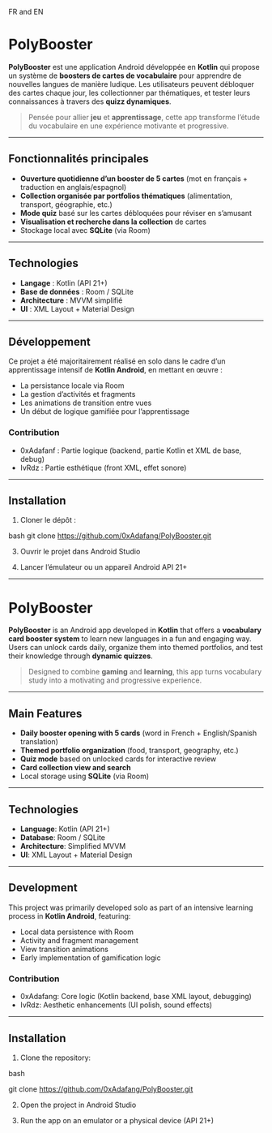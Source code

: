 FR and EN
# PolyBooster

**PolyBooster** est une application Android développée en **Kotlin** qui propose un système de **boosters de cartes de vocabulaire** pour apprendre de nouvelles langues de manière ludique. Les utilisateurs peuvent débloquer des cartes chaque jour, les collectionner par thématiques, et tester leurs connaissances à travers des **quizz dynamiques**.

> Pensée pour allier **jeu** et **apprentissage**, cette app transforme l’étude du vocabulaire en une expérience motivante et progressive.

---

## Fonctionnalités principales

- **Ouverture quotidienne d’un booster de 5 cartes** (mot en français + traduction en anglais/espagnol)
- **Collection organisée par portfolios thématiques** (alimentation, transport, géographie, etc.)
- **Mode quiz** basé sur les cartes débloquées pour réviser en s’amusant
- **Visualisation et recherche dans la collection** de cartes
- Stockage local avec **SQLite** (via Room)

---

## Technologies

- **Langage** : Kotlin (API 21+)
- **Base de données** : Room / SQLite
- **Architecture** : MVVM simplifié
- **UI** : XML Layout + Material Design

---

## Développement

Ce projet a été majoritairement réalisé en solo dans le cadre d’un apprentissage intensif de **Kotlin Android**, en mettant en œuvre :
- La persistance locale via Room
- La gestion d’activités et fragments
- Les animations de transition entre vues
- Un début de logique gamifiée pour l’apprentissage

### Contribution

- 0xAdafanf : Partie logique (backend, partie Kotlin et XML de base, debug)
- IvRdz : Partie esthétique (front XML, effet sonore)

---

## Installation

1. Cloner le dépôt :

bash
git clone https://github.com/0xAdafang/PolyBooster.git

3. Ouvrir le projet dans Android Studio

4. Lancer l’émulateur ou un appareil Android API 21+

---

# PolyBooster

**PolyBooster** is an Android app developed in **Kotlin** that offers a **vocabulary card booster system** to learn new languages in a fun and engaging way. Users can unlock cards daily, organize them into themed portfolios, and test their knowledge through **dynamic quizzes**.

> Designed to combine **gaming** and **learning**, this app turns vocabulary study into a motivating and progressive experience.

---

##  Main Features

- **Daily booster opening with 5 cards** (word in French + English/Spanish translation)
- **Themed portfolio organization** (food, transport, geography, etc.)
- **Quiz mode** based on unlocked cards for interactive review
- **Card collection view and search**
-  Local storage using **SQLite** (via Room)

---

## Technologies

- **Language**: Kotlin (API 21+)
- **Database**: Room / SQLite
- **Architecture**: Simplified MVVM
- **UI**: XML Layout + Material Design

---

## Development

This project was primarily developed solo as part of an intensive learning process in **Kotlin Android**, featuring:
- Local data persistence with Room
- Activity and fragment management
- View transition animations
- Early implementation of gamification logic

### Contribution

- 0xAdafang: Core logic (Kotlin backend, base XML layout, debugging)
- IvRdz: Aesthetic enhancements (UI polish, sound effects)

---

## Installation

1. Clone the repository:
   
bash

git clone https://github.com/0xAdafang/PolyBooster.git

2. Open the project in Android Studio

3. Run the app on an emulator or a physical device (API 21+)
